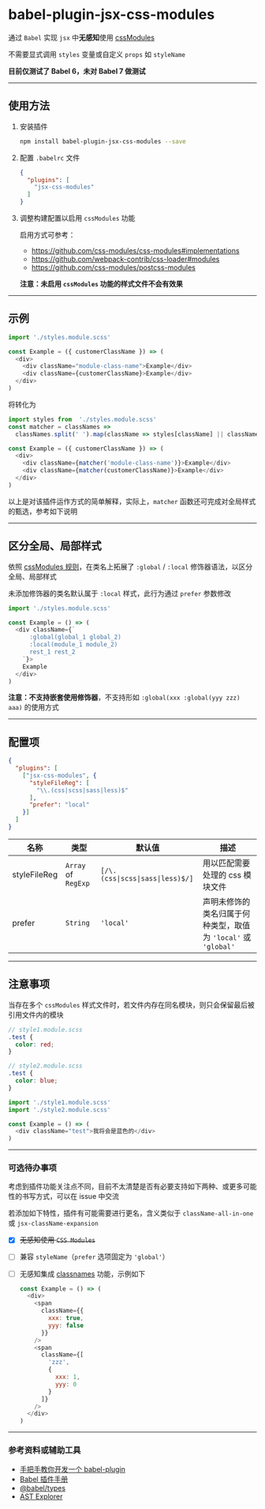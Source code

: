 # babel-plugin-jsx-css-modules

通过 `Babel` 实现 `jsx` 中**无感知**使用 [cssModules](https://github.com/css-modules/css-modules)

不需要显式调用 `styles` 变量或自定义 `props` 如 `styleName`

**目前仅测试了 Babel 6，未对 Babel 7 做测试**

- - -

## 使用方法

1. 安装插件

    ```bash
    npm install babel-plugin-jsx-css-modules --save
    ```

2. 配置 `.babelrc` 文件

    ```json
    {
      "plugins": [
        "jsx-css-modules"
      ]
    }
    ```
3. 调整构建配置以启用 `cssModules` 功能

    启用方式可参考：

    - https://github.com/css-modules/css-modules#implementations    
    - https://github.com/webpack-contrib/css-loader#modules
    - https://github.com/css-modules/postcss-modules

    **注意：未启用 `cssModules` 功能的样式文件不会有效果**

- - -

## 示例

```javascript
import './styles.module.scss'

const Example = ({ customerClassName }) => (
  <div>
    <div className="module-class-name">Example</div>
    <div className={customerClassName}>Example</div>
  </div>
)
```

将转化为

```javascript
import styles from  './styles.module.scss'
const matcher = classNames => 
  classNames.split(' ').map(className => styles[className] || className).join(' ')

const Example = ({ customerClassName }) => (
  <div>
    <div className={matcher('module-class-name')}>Example</div>
    <div className={matcher(customerClassName)}>Example</div>
  </div>
)
```

以上是对该插件运作方式的简单解释，实际上，`matcher` 函数还可完成对全局样式的甄选，参考如下说明

- - -

## 区分全局、局部样式

依照 [cssModules 规则](https://github.com/css-modules/css-modules#exceptions)，在类名上拓展了 `:global` / `:local` 修饰器语法，以区分全局、局部样式

未添加修饰器的类名默认属于 `:local` 样式，此行为通过 `prefer` 参数修改

```javascript
import './styles.module.scss'

const Example = () => (
  <div className={`
      :global(global_1 global_2) 
      :local(module_1 module_2) 
      rest_1 rest_2
    `}>
    Example
  </div>
)
```

**注意：不支持嵌套使用修饰器**，不支持形如 `:global(xxx :global(yyy zzz) aaa)` 的使用方式

- - -

## 配置项

```json
{
  "plugins": [
    ["jsx-css-modules", {
      "styleFileReg": [
        "\\.(css|scss|sass|less)$"
      ],
      "prefer": "local"
    }]
  ]
}
```

| 名称 | 类型 | 默认值 | 描述
| - | - | - | -
| styleFileReg | `Array` of `RegExp` | `[/\.(css\|scss\|sass\|less)$/]` | 用以匹配需要处理的 css 模块文件
| prefer | `String` | `'local'` | 声明未修饰的类名归属于何种类型，取值为 `'local'` 或 `'global'`

- - -

## 注意事项

当存在多个 `cssModules` 样式文件时，若文件内存在同名模块，则只会保留最后被引用文件内的模块

```scss
// style1.module.scss
.test {
  color: red;
}

// style2.module.scss
.test {
  color: blue;
}
```
```javascript
import './style1.module.scss'
import './style2.module.scss'

const Example = () => (
  <div className="test">我将会是蓝色的</div>
)
```

- - -

### 可选待办事项

考虑到插件功能关注点不同，目前不太清楚是否有必要支持如下两种、或更多可能性的书写方式，可以在 issue 中交流

若添加如下特性，插件有可能需要进行更名，含义类似于 `className-all-in-one` 或 `jsx-className-expansion`

- [x] ~~无感知使用 `CSS Modules`~~
- [ ] 兼容 `styleName`（`prefer` 选项固定为 `'global'`）
- [ ] 无感知集成 [classnames](https://github.com/JedWatson/classnames) 功能，示例如下

    ```javascript
    const Example = () => (
      <div>
        <span
          className={{
            xxx: true,
            yyy: false
          }}
        />
        <span
          className={[
            'zzz',
            {
              xxx: 1,
              yyy: 0
            }
          ]}
        />
      </div>
    )
    ```

- - -

### 参考资料或辅助工具

- [手把手教你开发一个 babel-plugin](https://segmentfault.com/a/1190000016459270)
- [Babel 插件手册](https://github.com/jamiebuilds/babel-handbook/blob/master/translations/zh-Hans/plugin-handbook.md)
- [@babel/types](https://babeljs.io/docs/en/babel-types)
- [AST Explorer](https://astexplorer.net/)

